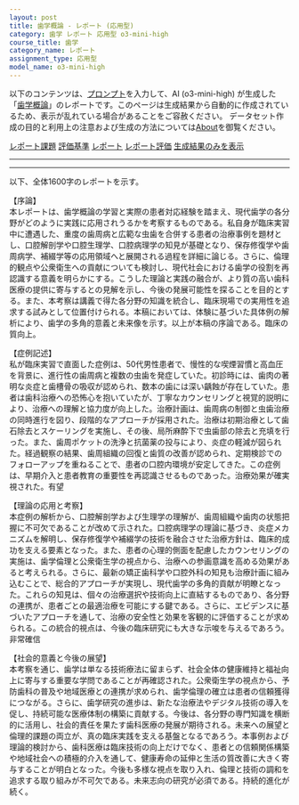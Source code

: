 ```yaml
---
layout: post
title: 歯学概論 - レポート (応用型)
category: 歯学 レポート 応用型 o3-mini-high
course_title: 歯学
category_name: レポート
assignment_type: 応用型
model_name: o3-mini-high
---
```


以下のコンテンツは、[プロンプト](https://github.com/takedatoshiyuki/synthetic_assignments/tree/main/generated/歯学/o3-mini-high/prompt_レポート-応用型.md)を入力して、AI (o3-mini-high) が生成した「[歯学概論](/contents/歯学/)」のレポートです。このページは生成結果から自動的に作成されているため、表示が乱れている場合があることをご容赦ください。
データセット作成の目的と利用上の注意および生成の方法については[About](/About)を御覧ください。

[レポート課題](../レポート課題-応用型)
[評価基準](../評価基準-応用型)
[レポート](../レポート-応用型)
[レポート評価](../レポート評価-応用型)
[生成結果のみを表示](https://github.com/takedatoshiyuki/synthetic_assignments/tree/main/generated/歯学/o3-mini-high/レポート-応用型.md)
  

***
***
  
以下、全体1600字のレポートを示す。

【序論】  
本レポートは、歯学概論の学習と実際の患者対応経験を踏まえ、現代歯学の各分野がどのように実践に応用されうるかを考察するものである。私自身が臨床実習中に遭遇した、重度の歯周病と広範な虫歯を合併する患者の治療事例を題材とし、口腔解剖学や口腔生理学、口腔病理学の知見が基礎となり、保存修復学や歯周病学、補綴学等の応用領域へと展開される過程を詳細に論じる。さらに、倫理的観点や公衆衛生への貢献についても検討し、現代社会における歯学の役割を再認識する意義を明らかにする。こうした理論と実践の融合が、より質の高い歯科医療の提供に寄与するとの見解を示し、今後の発展可能性を探ることを目的とする。また、本考察は講義で得た各分野の知識を統合し、臨床現場での実用性を追求する試みとして位置付けられる。本稿においては、体験に基づいた具体例の解析により、歯学の多角的意義と未来像を示す。以上が本稿の序論である。臨床の質向上。

【症例記述】  
私が臨床実習で直面した症例は、50代男性患者で、慢性的な喫煙習慣と高血圧を背景に、進行性の歯周病と複数の虫歯を発症していた。初診時には、歯肉の著明な炎症と歯槽骨の吸収が認められ、数本の歯には深い齲蝕が存在していた。患者は歯科治療への恐怖心を抱いていたが、丁寧なカウンセリングと視覚的説明により、治療への理解と協力度が向上した。治療計画は、歯周病の制御と虫歯治療の同時進行を図り、段階的なアプローチが採用された。治療は初期治療として歯石除去とスケーリングを実施し、その後、局所麻酔下で虫歯部の除去と充填を行った。また、歯周ポケットの洗浄と抗菌薬の投与により、炎症の軽減が図られた。経過観察の結果、歯周組織の回復と歯質の改善が認められ、定期検診でのフォローアップを重ねることで、患者の口腔内環境が安定してきた。この症例は、早期介入と患者教育の重要性を再認識させるものであった。治療効果が確実視された。有望

【理論の応用と考察】  
本症例の解析から、口腔解剖学および生理学の理解が、歯周組織や歯肉の状態把握に不可欠であることが改めて示された。口腔病理学の理論に基づき、炎症メカニズムを解明し、保存修復学や補綴学の技術を融合させた治療方針は、臨床的成功を支える要素となった。また、患者の心理的側面を配慮したカウンセリングの実施は、歯学倫理と公衆衛生学の視点から、治療への参画意識を高める効果があると考えられる。さらに、最新の矯正歯科学や口腔外科の知見も治療計画に組み込むことで、総合的アプローチが実現し、現代歯学の多角的貢献が明瞭となった。これらの知見は、個々の治療選択や技術向上に直結するものであり、各分野の連携が、患者ごとの最適治療を可能にする鍵である。さらに、エビデンスに基づいたアプローチを通して、治療の安全性と効果を客観的に評価することが求められる。この統合的視点は、今後の臨床研究にも大きな示唆を与えるであろう。非常確信

【社会的意義と今後の展望】  
本考察を通じ、歯学は単なる技術療法に留まらず、社会全体の健康維持と福祉向上に寄与する重要な学問であることが再確認された。公衆衛生学の視点から、予防歯科の普及や地域医療との連携が求められ、歯学倫理の確立は患者の信頼獲得につながる。さらに、歯学研究の進歩は、新たな治療法やデジタル技術の導入を促し、持続可能な医療体制の構築に貢献する。今後は、各分野の専門知識を横断的に活用し、社会的責任を果たす歯科医療の発展が期待される。未来への展望と倫理的課題の両立が、真の臨床実践を支える基盤となるであろう。本事例および理論的検討から、歯科医療は臨床技術の向上だけでなく、患者との信頼関係構築や地域社会への積極的介入を通して、健康寿命の延伸と生活の質改善に大きく寄与することが明白となった。今後も多様な視点を取り入れ、倫理と技術の調和を追求する取り組みが不可欠である。未来志向の研究が必須である。持続的進化が続く。

